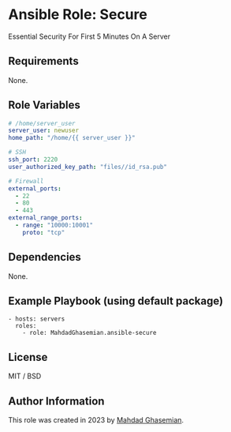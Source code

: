 # Ansible Role: Secure

Essential Security For First 5 Minutes On A Server

## Requirements

None.

## Role Variables
```yaml
# /home/server_user
server_user: newuser
home_path: "/home/{{ server_user }}"

# SSH
ssh_port: 2220
user_authorized_key_path: "files//id_rsa.pub"

# Firewall
external_ports:
  - 22
  - 80
  - 443
external_range_ports:
  - range: "10000:10001"
    proto: "tcp"
```

## Dependencies

None.

## Example Playbook (using default package)

    - hosts: servers
      roles:
        - role: MahdadGhasemian.ansible-secure

## License

MIT / BSD

## Author Information

This role was created in 2023 by [Mahdad Ghasemian](https://mahdad.me/).